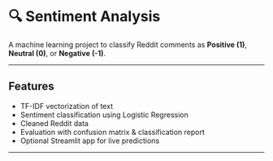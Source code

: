 
# 🔍 Sentiment Analysis

A machine learning project to classify Reddit comments as **Positive (1)**, **Neutral (0)**, or **Negative (-1)**.

---

## Features

* TF-IDF vectorization of text
* Sentiment classification using Logistic Regression
* Cleaned Reddit data
* Evaluation with confusion matrix & classification report
* Optional Streamlit app for live predictions

---
